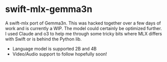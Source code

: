 # swift-mlx-gemma3n

A swift-mlx port of Gemma3n. This was hacked together over a few days of work and is currently a WIP. The model could certainly be optimized further. I used Claude and o3 to help me through some tricky bits where MLX differs with Swift or is behind the Python lib.

- Language model is supported 2B and 4B
- Video/Audio support to follow hopefully soon!
